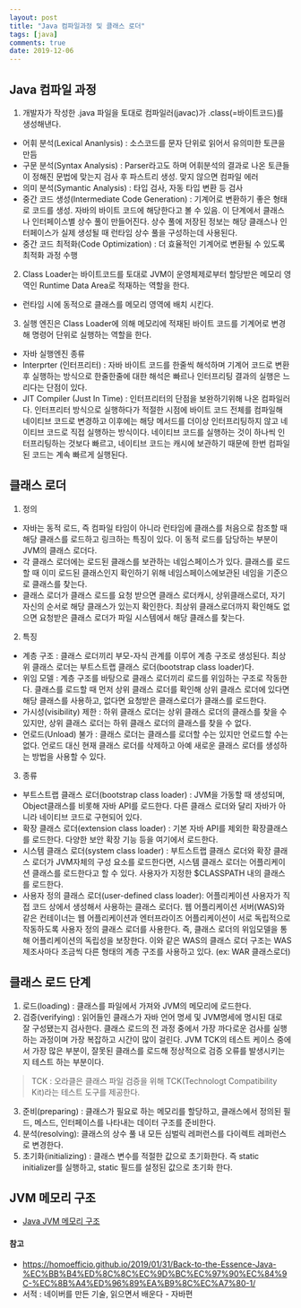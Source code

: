 ```yaml
---
layout: post
title: "Java 컴파일과정 및 클래스 로더"
tags: [java]
comments: true
date: 2019-12-06
---
```


## Java 컴파일 과정
1. 개발자가 작성한 .java 파일을 토대로 컴파일러(javac)가 .class(=바이트코드)를 생성해낸다.
  - 어휘 분석(Lexical Ananlysis) : 소스코드를 문자 단위로 읽어서 유의미한 토큰을 만듬
  - 구문 분석(Syntax Analysis) : Parser라고도 하며 어휘분석의 결과로 나온 토큰들이 정해진 문법에 맞는지 검사 후 파스트리 생성. 맞지 않으면 컴파일 에러
  - 의미 분석(Symantic Analysis) : 타입 검사, 자동 타입 변환 등 검사
  - 중간 코드 생성(Intermediate Code Generation) : 기계어로 변환하기 좋은 형태로 코드를 생성. 자바의 바이트 코드에 해당한다고 볼 수 있음. 이 단계에서 클래스나 인터페이스별 상수 풀이 만들어진다. 상수 풀에 저장된 정보는 해당 클래스나 인터페이스가 실제 생성될 때 런타임 상수 풀을 구성하는데 사용된다.
  - 중간 코드 최적화(Code Optimization) : 더 효율적인 기계어로 변환될 수 있도록 최적화 과정 수행
2. Class Loader는 바이트코드를 토대로 JVM이 운영체제로부터 할당받은 메모리 영역인 Runtime Data Area로 적재하는 역할을 한다.
  - 런타임 시에 동적으로 클래스를 메모리 영역에 배치 시킨다.
3. 실행 엔진은 Class Loader에 의해 메모리에 적재된 바이트 코드를 기계어로 변경해 명령어 단위로 실행하는 역할을 한다.
  - 자바 실행엔진 종류
  - Interprter (인터프리터) : 자바 바이트 코드를 한줄씩 해석하며 기계어 코드로 변환 후 실행하는 방식으로 한줄한줄에 대한 해석은 빠르나 인터프리팅 결과의 실행은 느리다는 단점이 있다. 
  - JIT Compiler (Just In Time) : 인터프리터의 단점을 보완하기위해 나온 컴파일러다. 인터프리터 방식으로 실행하다가 적절한 시점에 바이트 코드 전체를 컴파일해 네이티브 코드로 변경하고 이후에는 해당 메서드를 더이상 인터프리팅하지 않고 네이티브 코드로 직접 실행하는 방식이다. 네이티브 코드를 실행하는 것이 하나씩 인터프리팅하는 것보다 빠르고, 네이티브 코드는 캐시에 보관하기 때문에 한번 컴파일된 코드는 계속 빠르게 실행된다.
  

## 클래스 로더
1. 정의
- 자바는 동적 로드, 즉 컴파일 타임이 아니라 런타임에 클래스를 처음으로 참조할 때 해당 클래스를 로드하고 링크하는 특징이 있다. 이 동적 로드를 담당하는 부분이 JVM의 클래스 로더다.
- 각 클래스 로더에는 로드된 클래스를 보관하는 네임스페이스가 있다. 클래스를 로드할 때 이미 로드된 클래스인지 확인하기 위해 네임스페이스에보관된 네임을 기준으로 클래스를 찾는다.
- 클래스 로더가 클래스 로드를 요청 받으면 클래스 로더캐시, 상위클래스로더, 자기 자신의 순서로 해당 클래스가 있는지 확인한다. 최상위 클래스로더까지 확인해도 없으면 요청받은 클래스 로더가 파일 시스템에서 해당 클래스를 찾는다.

2. 특징
- 계층 구조 : 클래스 로더끼리 부모-자식 관계를 이루어 계층 구조로 생성된다. 최상위 클래스 로더는 부트스트랩 클래스 로더(bootstrap class loader)다.
- 위임 모델 : 계층 구조를 바탕으로 클래스 로더끼리 로드를 위임하는 구조로 작동한다. 클래스를 로드할 때 먼저 상위 클래스 로더를 확인해 상위 클래스 로더에 있다면 해당 클래스를 사용하고, 없다면 요청받은 클래스로더가 클래스를 로드한다.
- 가시성(visibility) 제한 : 하위 클래스 로더는 상위 클래스 로더의 클래스를 찾을 수 있지만, 상위 클래스 로더는 하위 클래스 로더의 클래스를 찾을 수 없다. 
- 언로드(Unload) 불가 : 클래스 로더는 클래스를 로더할 수는 있지만 언로드할 수는 없다. 언로드 대신 현재 클래스 로더를 삭제하고 아예 새로운 클래스 로더를 생성하는 방법을 사용할 수 있다.

3. 종류
- 부트스트랩 클래스 로더(bootstrap class loader) : JVM을 가동할 때 생성되며, Object클래스를 비롯해 자바 API를 로드한다. 다른 클래스 로더와 달리 자바가 아니라 네이티브 코드로 구현되어 있다.
- 확장 클래스 로더(extension class loader) : 기본 자바 API를 제외한 확장클래스를 로드한다. 다양한 보안 확장 기능 등을 여기에서 로드한다.
- 시스템 클래스 로더(system class loader) : 부트스트랩 클래스 로더와 확장 클래스 로더가 JVM자체의 구성 요소를 로드한다면, 시스템 클래스 로더는 어플리케이션 클래스를 로드한다고 할 수 있다. 사용자가 지정한 $CLASSPATH 내의 클래스를 로드한다.
- 사용자 정의 클래스 로더(user-defined class loader): 어플리케이션 사용자가 직접 코드 상에서 생성해서 사용하는 클래스 로더다. 웹 어플리케이션 서버(WAS)와 같은 컨테이너는 웹 어플리케이션과 엔터프라이즈 어플리케이션이 서로 독립적으로 작동하도록 사용자 정의 클래스 로더를 사용한다. 즉, 클래스 로더의 위임모델을 통해 어플리케이션의 독립성을 보장한다. 이와 같은 WAS의 클래스 로더 구조는 WAS 제조사마다 조금씩 다른 형태의 계층 구조를 사용하고 있다. (ex: WAR 클래스로더)

## 클래스 로드 단계
1. 로드(loading) : 클래스를 파일에서 가져와 JVM의 메모리에 로드한다.
2. 검증(verifying) : 읽어들인 클래스가 자바 언어 명세 및 JVM명세에 명시된 대로 잘 구성됐는지 검사한다. 클래스 로드의 전 과정 중에서 가장 까다로운 검사를 실행하는 과정이며 가장 복잡하고 시간이 많이 걸린다. JVM TCK의 테스트 케이스 중에서 가장 많은 부분이, 잘못된 클래스를 로드해 정상적으로 검증 오류를 발생시키는지 테스트 하는 부분이다.
> TCK : 오라클은 클래스 파일 검증을 위해 TCK(Technologt Compatibility Kit)라는 테스트 도구를 제공한다.  
3. 준비(preparing) : 클래스가 필요로 하는 메모리를 할당하고, 클래스에서 정의된 필드, 메스드, 인터페이스를 나타내는 데이터 구조를 준비한다.
4. 분석(resolving): 클래스의 상수 풀 내 모든 심벌릭 레퍼런스를 다이렉트 레퍼런스로 변경한다.
5. 초기화(initializing) : 클래스 변수를 적절한 값으로 초기화한다. 즉 static initializer를 실행하고, static 필드를 설정된 값으로 초기화 한다.


## JVM 메모리 구조
- [Java JVM 메모리 구조](https://shinkwangwon.github.io/jvm-memory/)




#### 참고
- <https://homoefficio.github.io/2019/01/31/Back-to-the-Essence-Java-%EC%BB%B4%ED%8C%8C%EC%9D%BC%EC%97%90%EC%84%9C-%EC%8B%A4%ED%96%89%EA%B9%8C%EC%A7%80-1/>
- 서적 : 네이버를 만든 기술, 읽으면서 배운다 - 자바편